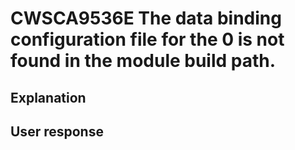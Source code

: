 # CWSCA9536E The data binding configuration file for the 0 is not found in the module build path.

## Explanation

## User response